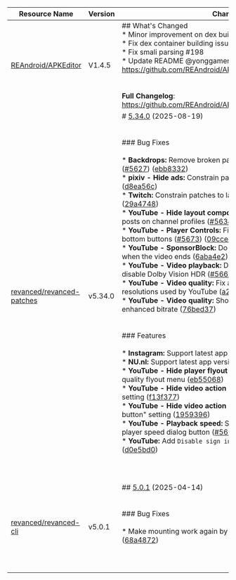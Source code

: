 | Resource Name | Version | Changelog | Published On | Build By|
|---------------|---------|-----------|--------------|---------|
| [REAndroid/APKEditor](https://github.com/REAndroid/APKEditor/releases/tag/V1.4.5) | V1.4.5 | ## What's Changed<br>* Minor improvement on dex building performance<br>* Fix dex container building issues<br>* Fix smali parsing #198 <br>* Update README @yonggamer in https://github.com/REAndroid/APKEditor/pull/203<br><br><br>**Full Changelog**: https://github.com/REAndroid/APKEditor/compare/V1.4.4...V1.4.5 | 2025-08-13T20:00:41Z | [Docker-py-revanced](https://github.com/nikhilbadyal/docker-py-revanced) |
| [revanced/revanced-patches](https://github.com/ReVanced/revanced-patches/releases/tag/v5.34.0) | v5.34.0 | # [5.34.0](https://github.com/ReVanced/revanced-patches/compare/v5.33.0...v5.34.0) (2025-08-19)<br><br><br>### Bug Fixes<br><br>* **Backdrops:** Remove broken patch that is no longer supported ([#5627](https://github.com/ReVanced/revanced-patches/issues/5627)) ([ebb8332](https://github.com/ReVanced/revanced-patches/commit/ebb83320838aa99dd4417d45a50333dd42c1218a))<br>* **pixiv - Hide ads:** Constrain patch to last working app target ([d8ea56c](https://github.com/ReVanced/revanced-patches/commit/d8ea56ca4be47df1c43f96ec41b91c800f1d9daf))<br>* **Twitch:** Constrain patches to last working app targets ([#5373](https://github.com/ReVanced/revanced-patches/issues/5373)) ([29a4748](https://github.com/ReVanced/revanced-patches/commit/29a47481c4efa209a3a53df60613b59a73adbe07))<br>* **YouTube - Hide layout components:** Do not hide community posts on channel profiles ([#5634](https://github.com/ReVanced/revanced-patches/issues/5634)) ([9e3d5a2](https://github.com/ReVanced/revanced-patches/commit/9e3d5a2b36106479470f3f69920518b57e8c4dca))<br>* **YouTube - Player Controls:** Fix chapter title overlapping the bottom buttons ([#5673](https://github.com/ReVanced/revanced-patches/issues/5673)) ([09ccee7](https://github.com/ReVanced/revanced-patches/commit/09ccee71384df338bbf8acc1097f619a372c4868))<br>* **YouTube - SponsorBlock:** Do not hide voting or create button when the video ends ([6aba4e2](https://github.com/ReVanced/revanced-patches/commit/6aba4e284de9bb94b49eea8be2baf2870eecbbcf))<br>* **YouTube - Video playback:** Disable HDR video does not disable Dolby Vision HDR ([#5661](https://github.com/ReVanced/revanced-patches/issues/5661)) ([6dab988](https://github.com/ReVanced/revanced-patches/commit/6dab98810645b96bd0387ba7d607e5d8ffb1b5bb))<br>* **YouTube - Video quality:** Fix additional incorrect quality resolutions used by YouTube ([a2a1fbe](https://github.com/ReVanced/revanced-patches/commit/a2a1fbe2959be8334c54cfc3426c24a960c55c8f))<br>* **YouTube - Video quality:** Show FHD+ icon for 1080p 60fps enhanced bitrate ([76bed37](https://github.com/ReVanced/revanced-patches/commit/76bed3734093713af24ef065d5ffc5b1cd83f29a))<br><br><br>### Features<br><br>* **Instagram:** Support latest app version ([#5611](https://github.com/ReVanced/revanced-patches/issues/5611)) ([26fe690](https://github.com/ReVanced/revanced-patches/commit/26fe690dfbefe6c412c5f81f208a3b1d2fbd7a0a))<br>* **NU.nl:** Support latest app version ([#5643](https://github.com/ReVanced/revanced-patches/issues/5643)) ([7338e4a](https://github.com/ReVanced/revanced-patches/commit/7338e4a5a99f913256120d0d58fede3aa4ee8922))<br>* **YouTube - Hide player flyout menu items:** Add option to hide quality flyout menu ([eb55068](https://github.com/ReVanced/revanced-patches/commit/eb5506856a2eaf2a8585e598868ddba3e1429159))<br>* **YouTube - Hide video action buttons:** Add "Hide Hype button" setting ([f13f377](https://github.com/ReVanced/revanced-patches/commit/f13f3770e7c4fd5bff8f3e224fb1b1ead50a3c18))<br>* **YouTube - Hide video action buttons:** Add "Hide Promote button" setting ([1959396](https://github.com/ReVanced/revanced-patches/commit/1959396a53f4c07b94acddc5c0ee6cdf7ade7c7b))<br>* **YouTube - Playback speed:** Show current playback speed on player speed dialog button ([#5607](https://github.com/ReVanced/revanced-patches/issues/5607)) ([279436a](https://github.com/ReVanced/revanced-patches/commit/279436a3657b50f98bb4cc64dc88dc14e422f204))<br>* **YouTube:** Add `Disable sign in to TV popup` patch ([#5639](https://github.com/ReVanced/revanced-patches/issues/5639)) ([d0e5bd0](https://github.com/ReVanced/revanced-patches/commit/d0e5bd0479a8910b081c483ed2a6ab4d7134e3c3))<br><br><br><br> | 2025-08-19T15:13:52Z | [Docker-py-revanced](https://github.com/nikhilbadyal/docker-py-revanced) |
| [revanced/revanced-cli](https://github.com/ReVanced/revanced-cli/releases/tag/v5.0.1) | v5.0.1 | ## [5.0.1](https://github.com/ReVanced/revanced-cli/compare/v5.0.0...v5.0.1) (2025-04-14)<br><br><br>### Bug Fixes<br><br>* Make mounting work again by bumping dependencies ([#359](https://github.com/ReVanced/revanced-cli/issues/359)) ([68a4872](https://github.com/ReVanced/revanced-cli/commit/68a48724ebf01a0c8f8adc0fec63037bff672dc9))<br><br><br><br> | 2025-04-14T08:53:52Z | [Docker-py-revanced](https://github.com/nikhilbadyal/docker-py-revanced) |